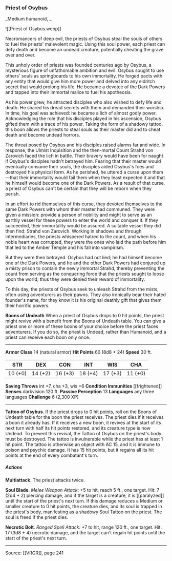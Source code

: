 ### Priest of Osybus
_Medium humanoid, _

![[Priest of Osybus.webp]]

Necromancers of deep evil, the priests of Osybus steal the souls of others to fuel the priests' malevolent magic. Using this soul power, each priest can defy death and become an undead creature, potentially cheating the grave over and over.

This unholy order of priests was founded centuries ago by Osybus, a mysterious figure of unfathomable ambition and evil. Osybus sought to use others' souls as springboards to his own immortality. He forged pacts with any entity that would give him more power and delved into any eldritch secret that would prolong his life. He became a devotee of the Dark Powers and tapped into their immortal malice to fuel his apotheosis.

As his power grew, he attracted disciples who also wished to defy life and death. He shared his dread secrets with them and demanded their worship. In time, his goal was achieved: he became a lich of almost godly power. Acknowledging the role that his disciples played in his ascension, Osybus gifted them with a trace of his power. Taking the form of a shadowy tattoo, this boon allows the priests to steal souls as their master did and to cheat death and become undead horrors.

The threat posed by Osybus and his disciples raised alarms far and wide. In response, the Ulmist Inquisition and the then-mortal Count Strahd von Zarovich faced the lich in battle. Their bravery would have been for naught if Osybus's disciples hadn't betrayed him. Fearing that their master would eventually consume their souls, the disciples aided Osybus's foes and destroyed his physical form. As he perished, he uttered a curse upon them—that their immortality would fail them when they least expected it and that he himself would become one of the Dark Powers. As a result of that curse, a priest of Osybus can't be certain that they will be reborn when they perish.

In an effort to rid themselves of this curse, they devoted themselves to the same Dark Powers with whom their master had communed. They were given a mission: provide a person of nobility and might to serve as an earthly vessel for these powers to enter the world and conquer it. If they succeeded, their immortality would be assured. A suitable vessel they did then find: Strahd von Zarovich. Working in shadows and through intermediaries, the priests whispered hatred to the count, and when his noble heart was corrupted, they were the ones who laid the path before him that led to the Amber Temple and his fall into vampirism.

But they were then betrayed. Osybus had not lied; he had himself become one of the Dark Powers, and he and the other Dark Powers had conjured up a misty prison to contain the newly immortal Strahd, thereby preventing the count from serving as the conquering force that the priests sought to loose upon the world; thus they were denied their reward of immortality.

To this day, the priests of Osybus seek to unleash Strahd from the mists, often using adventurers as their pawns. They also ironically bear their hated founder's name, for they know it is his original deathly gift that gives them their horrific powers.


**Boons of Undeath** When a priest of Osybus drops to 0 hit points, the priest might revive with a benefit from the Boons of Undeath table. You can give a priest one or more of these boons of your choice before the priest faces adventurers. If you do so, the priest is Undead, rather than Humanoid, and a priest can receive each boon only once.







---

**Armor Class** 14 (natural armor)
**Hit Points** 60 (8d8 + 24)
**Speed** 30 ft.

| STR     | DEX     | CON     | INT     | WIS     | CHA     |
|---------|---------|---------|---------|---------|---------|
| 10 (+0) | 14 (+2) | 16 (+3) | 18 (+4) | 17 (+3) | 11 (+0) |

**Saving Throws** int +7, cha +3, wis +6
**Condition Immunities** [[frightened]]
**Senses** darkvision 120 ft.
**Passive Perception** 13
**Languages** any three languages
**Challenge** 6 (2,300 XP)

---

**Tattoo of Osybus**. If the priest drops to 0 hit points, roll on the Boons of Undeath table for the boon the priest receives. The priest dies if it receives a boon it already has. If it receives a new boon, it revives at the start of its next turn with half its hit points restored, and its creature type is now Undead. To prevent this revival, the Tattoo of Osybus on the priest's body must be destroyed. The tattoo is invulnerable while the priest has at least 1 hit point. The tattoo is otherwise an object with AC 15, and it is immune to poison and psychic damage. It has 15 hit points, but it regains all its hit points at the end of every combatant's turn.

##### Actions
**Multiattack**. The priest attacks twice.

**Soul Blade**. _Melee Weapon Attack:_ +5 to hit, reach 5 ft., one target. Hit: 7 (2d4 + 2) piercing damage, and if the target is a creature, it is [[paralyzed]] until the start of the priest's next turn. If this damage reduces a Medium or smaller creature to 0 hit points, the creature dies, and its soul is trapped in the priest's body, manifesting as a shadowy Soul Tattoo on the priest. The soul is freed if the priest dies.

**Necrotic Bolt**. _Ranged Spell Attack:_ +7 to hit, range 120 ft., one target. Hit: 17 (3d8 + 4) necrotic damage, and the target can't regain hit points until the start of the priest's next turn.


---

Source: [[VRGR]], page 241